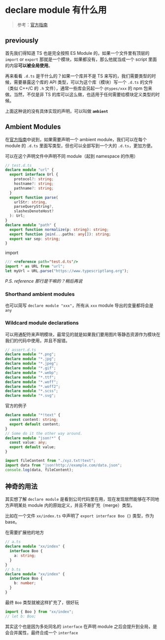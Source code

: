 # declare module 有什么用

> 参考：[官方指南](https://www.typescriptlang.org/docs/handbook/modules.html#ambient-modules)

## previously

首先我们得知道 TS 也是完全按照 ES Module 的，如果一个文件里有顶层的 `import` or `export` 那就是一个模块，如果都没有，那么他就当成一个 script 里面的内容**可以被全局使用**。

再来看看 `.d.ts` 是干什么的？如果一个库并不是 TS 来写的，我们需要类型的时候，需要暴露这个库的 API 类型，可以为这个库（模块）写一个 `.d.ts` 的文件（类似 C++/C 的 `.h` 文件），通常一些库会另起一个 `@types/xxx` 的 npm 包来做。当然，不仅是非 TS 的库可以这么做，也适用于任何需要给模块定义类型的时候。

上面这种说的没有具体实现的声明，可以叫做 **`ambient`**

## Ambient Modules

在[官方指南](https://www.typescriptlang.org/docs/handbook/modules.html#ambient-modules)中说到，如果需要声明一个 ambient module，我们可以在每个 module 的 `.d.ts` 里面写类型，但也可以全部写到一个大的 `.d.ts`，更加方便。

可以在这个声明文件中声明不同 module（起到 namespace 的作用）

```typescript
// test.d.ts
declare module "url" {
  export interface Url {
    protocol?: string;
    hostname?: string;
    pathname?: string;
  }
  export function parse(
    urlStr: string,
    parseQueryString?,
    slashesDenoteHost?
  ): Url;
}
declare module "path" {
  export function normalize(p: string): string;
  export function join(...paths: any[]): string;
  export var sep: string;
}
```

import

```typescript
/// <reference path="test.d.ts"/>
import * as URL from "url";
let myUrl = URL.parse("https://www.typescriptlang.org");
```

_P.S. reference 那行是干嘛的？稍后再说_

### Shorthand ambient modules

也可以简写 `declare module "xxx"`，所有从 `xxx` module 导出的变量都将会是 `any`

### Wildcard module declarations

可以用通配符来声明模块，最常见的就是如果我们要用图片等静态资源作为模块在我们的代码中使用，并且不报错。

```typescript
// assert.d.ts
declare module "*.png";
declare module "*.jpg";
declare module "*.jpeg";
declare module "*.gif";
declare module "*.webp";
declare module "*.ttf";
declare module "*.woff";
declare module "*.woff2";
declare module "*.scss";
declare module "*.svg";
```

官方的例子

```typescript
declare module "*!text" {
  const content: string;
  export default content;
}
// Some do it the other way around.
declare module "json!*" {
  const value: any;
  export default value;
}
```

```typescript
import fileContent from "./xyz.txt!text";
import data from "json!http://example.com/data.json";
console.log(data, fileContent);
```

## 神奇的用法

其实想了解 `declare module` 是看到公司代码里在用，现在发现居然能够在不同地方声明某处 module 内的原始定义，并且不断扩充（merge）类型。

比如在一个文件 `xx/index.ts` 中声明了 `export interface Boo {}` 类型，作为 base。

在需要扩展他的地方

```typescript
// a.ts
declare module "xx/index" {
  interface Boo {
    a: string;
  }
}
// b.ts
declare module "xx/index" {
  interface Boo {
    b: number;
  }
}
```

最终 `Boo` 类型就被这样扩充了，很好玩

```typescript
import { Boo } from "xx/index";
// let b: Boo;
```

其实这个也是因为多处同名的 `interface` 在声明 module 之后会提升到全局，是会合并属性，最终合成一个 `interface`
